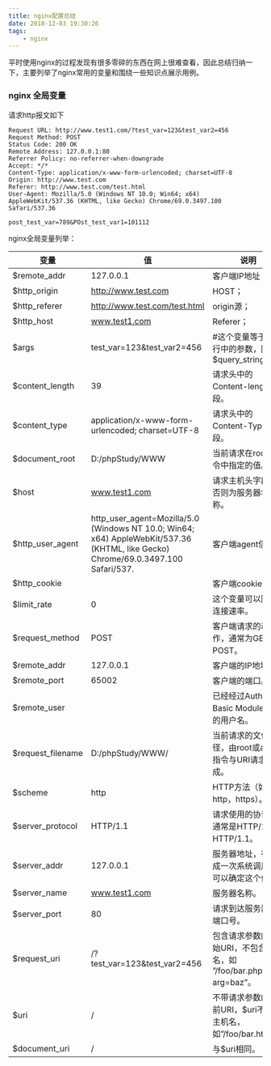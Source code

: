 ```yaml
---
title: nginx配置总结
date: 2018-12-03 19:30:26
tags:
    - nginx
---
```


平时使用nginx的过程发现有很多零碎的东西在网上很难查看，因此总结归纳一下，主要列举了nginx常用的变量和围绕一些知识点展示用例。
<!-- more -->

### nginx 全局变量
请求http报文如下
```
Request URL: http://www.test1.com/?test_var=123&test_var2=456
Request Method: POST
Status Code: 200 OK
Remote Address: 127.0.0.1:80
Referrer Policy: no-referrer-when-downgrade
Accept: */*
Content-Type: application/x-www-form-urlencoded; charset=UTF-8
Origin: http://www.test.com
Referer: http://www.test.com/test.html
User-Agent: Mozilla/5.0 (Windows NT 10.0; Win64; x64) AppleWebKit/537.36 (KHTML, like Gecko) Chrome/69.0.3497.100 Safari/537.36

post_test_var=789&POst_test_var1=101112
```

nginx全局变量列举：

| 变量 | 值 | 说明 |
| ------ | ------ | ------ |
| $remote_addr|127.0.0.1|客户端IP地址；
| $http_origin|http://www.test.com|HOST；
| $http_referer|http://www.test.com/test.html|origin源；
| $http_host|www.test1.com|Referer；
| $args | test_var=123&test_var2=456 | #这个变量等于请求行中的参数，同$query_string
| $content_length | 39 | 请求头中的Content-length字段。
| $content_type | application/x-www-form-urlencoded; charset=UTF-8 | 请求头中的Content-Type字段。
| $document_root | D:/phpStudy/WWW | 当前请求在root指令中指定的值。
| $host | www.test1.com | 请求主机头字段，否则为服务器名称。
| $http_user_agent | http_user_agent=Mozilla/5.0 (Windows NT 10.0; Win64; x64) AppleWebKit/537.36 (KHTML, like Gecko) Chrome/69.0.3497.100 Safari/537.| 客户端agent信息
| $http_cookie |  | 客户端cookie信息
| $limit_rate | 0 | 这个变量可以限制连接速率。
| $request_method | POST | 客户端请求的动作，通常为GET或POST。
| $remote_addr | 127.0.0.1 | 客户端的IP地址。
| $remote_port | 65002 | 客户端的端口。
| $remote_user |  | 已经经过Auth Basic Module验证的用户名。
| $request_filename | D:/phpStudy/WWW/ | 当前请求的文件路径，由root或alias指令与URI请求生成。
| $scheme | http | HTTP方法（如http，https）。
| $server_protocol | HTTP/1.1 | 请求使用的协议，通常是HTTP/1.0或HTTP/1.1。
| $server_addr | 127.0.0.1 | 服务器地址，在完成一次系统调用后可以确定这个值。
| $server_name | www.test1.com | 服务器名称。
| $server_port | 80 | 请求到达服务器的端口号。
| $request_uri | /?test_var=123&test_var2=456 | 包含请求参数的原始URI，不包含主机名，如 ”/foo/bar.php?arg=baz”。
| $uri | / | 不带请求参数的当前URI，$uri不包含主机名，如”/foo/bar.html”。
| $document_uri | / | 与$uri相同。